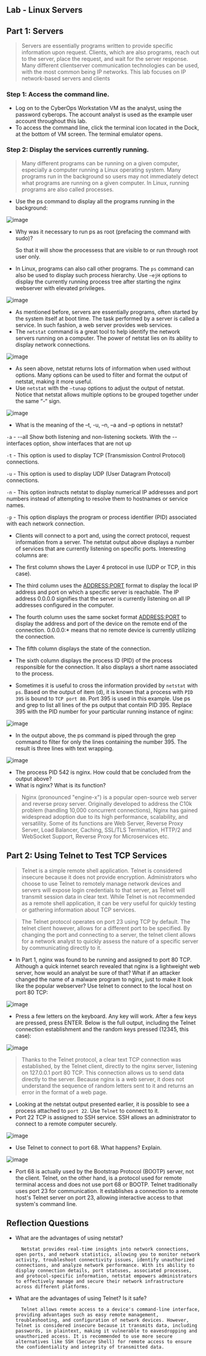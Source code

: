 ## Lab - Linux Servers

## Part 1: Servers

> Servers are essentially programs written to provide specific information upon request. Clients, which are also
programs, reach out to the server, place the request, and wait for the server response. Many different clientserver communication technologies can be used, with the most common being IP networks. This lab focuses
on IP network-based servers and clients

### Step 1: Access the command line.

* Log on to the CyberOps Workstation VM as the analyst, using the password cyberops. The account analyst is used as the example user account throughout this lab.
* To access the command line, click the terminal icon located in the Dock, at the bottom of VM screen. The terminal emulator opens.

### Step 2: Display the services currently running.

> Many different programs can be running on a given computer, especially a computer running a Linux
operating system. Many programs run in the background so users may not immediately detect what programs
are running on a given computer. In Linux, running programs are also called processes.

* Use the ps command to display all the programs running in the background:

![image](https://github.com/tousif13/CISCO_CyberOps/assets/33444140/a8dd984e-b423-4287-8af6-1893904bc6e6)

* Why was it necessary to run ps as root (prefacing the command with sudo)?

    So that it will show the processess that are visible to or run through root user only.

* In Linux, programs can also call other programs. The `ps` command can also be used to display such process hierarchy. Use `–ejH` options to display the currently running process tree after starting the nginx webserver with elevated privileges.

![image](https://github.com/tousif13/CISCO_CyberOps/assets/33444140/9da8eccc-9fcb-4e14-bf77-2ddac0c3ac55)

* As mentioned before, servers are essentially programs, often started by the system itself at boot time. The task performed by a server is called a service. In such fashion, a web server provides web services.
* The `netstat` command is a great tool to help identify the network servers running on a computer. The power of netstat lies on its ability to display network connections.

![image](https://github.com/tousif13/CISCO_CyberOps/assets/33444140/0e044bfb-e2f1-44c4-899e-00d5c95cc1ed)

* As seen above, netstat returns lots of information when used without options. Many options can be used to filter and format the output of netstat, making it more useful.
*  Use `netstat` with the `–tunap` options to adjust the output of netstat. Notice that netstat allows multiple options to be grouped together under the same “-“ sign.

![image](https://github.com/tousif13/CISCO_CyberOps/assets/33444140/7d10e6a2-93ff-48fc-b96d-5f1ec5c1d00b)

* What is the meaning of the –t, -u, –n, –a and –p options in netstat?

`-a` - --all
       Show both listening and non-listening sockets.  With the --interfaces option, show interfaces that are not up
       
`-t` - This option is used to display TCP (Transmission Control Protocol) connections.

`-u` - This option is used to display UDP (User Datagram Protocol) connections.

`-n` - This option instructs netstat to display numerical IP addresses and port numbers instead of attempting to resolve them to hostnames or service names.

`-p` - This option displays the program or process identifier (PID) associated with each network connection.

* Clients will connect to a port and, using the correct protocol, request information from a server. The netstat output above displays a number of services that are currently listening on specific ports. Interesting columns are:

* The first column shows the Layer 4 protocol in use (UDP or TCP, in this case).
* The third column uses the <ADDRESS:PORT> format to display the local IP address and port on which a specific server is reachable. The IP address 0.0.0.0 signifies that the server is currently listening on all IP addresses configured in the computer.
* The fourth column uses the same socket format <ADDRESS:PORT> to display the address and port of the device on the remote end of the connection. 0.0.0.0:* means that no remote device is currently utilizing the connection.
* The fifth column displays the state of the connection.
* The sixth column displays the process ID (PID) of the process responsible for the connection. It also displays a short name associated to the process.

* Sometimes it is useful to cross the information provided by `netstat` with `ps`. Based on the output of item (d), it is known that a process with `PID 395` is bound to `TCP port 80`. Port 395 is used in this example. Use ps and grep to list all lines of the ps output that contain PID 395. Replace 395 with the PID number for your particular running instance of nginx:

![image](https://github.com/tousif13/CISCO_CyberOps/assets/33444140/94cd8f41-c311-48bc-b0c0-181ce60f4994)

* In the output above, the ps command is piped through the grep command to filter for only the lines containing the number 395. The result is three lines with text wrapping.

![image](https://github.com/tousif13/CISCO_CyberOps/assets/33444140/677c8dce-44df-4bda-81ae-4b4cb3d7571b)

* The process PID 542 is nginx. How could that be concluded from the output above?
* What is nginx? What is its function?

> Nginx (pronounced "engine-x") is a popular open-source web server and reverse proxy server. Originally developed to address the C10k problem (handling 10,000 concurrent connections), Nginx has gained widespread adoption due to its high performance, scalability, and versatility. Some of its functions are Web Server, Reverse Proxy Server, Load Balancer, Caching, SSL/TLS Termination, HTTP/2 and WebSocket Support, Reverse Proxy for Microservices etc.

## Part 2: Using Telnet to Test TCP Services

> Telnet is a simple remote shell application. Telnet is considered insecure because it does not provide
encryption. Administrators who choose to use Telnet to remotely manage network devices and servers will
expose login credentials to that server, as Telnet will transmit session data in clear text. While Telnet is not
recommended as a remote shell application, it can be very useful for quickly testing or gathering information
about TCP services.

> The Telnet protocol operates on port 23 using TCP by default. The telnet client however, allows for a different
port to be specified. By changing the port and connecting to a server, the telnet client allows for a network
analyst to quickly assess the nature of a specific server by communicating directly to it.

* In Part 1, nginx was found to be running and assigned to port 80 TCP. Although a quick internet search revealed that nginx is a lightweight web server, how would an analyst be sure of that? What if an attacker changed the name of a malware program to nginx, just to make it look like the popular webserver? Use telnet to connect to the local host on port 80 TCP:

![image](https://github.com/tousif13/CISCO_CyberOps/assets/33444140/1a7be128-065b-49c0-ae0b-9169a7264346)

* Press a few letters on the keyboard. Any key will work. After a few keys are pressed, press ENTER. Below is the full output, including the Telnet connection establishment and the random keys pressed (12345, this case):

![image](https://github.com/tousif13/CISCO_CyberOps/assets/33444140/aca42fae-7b3b-4723-9803-6fa0fdc0e928)

> Thanks to the Telnet protocol, a clear text TCP connection was established, by the Telnet client, directly
to the nginx server, listening on 127.0.0.1 port 80 TCP. This connection allows us to send data directly to
the server. Because nginx is a web server, it does not understand the sequence of random letters sent to
it and returns an error in the format of a web page.

* Looking at the netstat output presented earlier, it is possible to see a process attached to `port 22`. Use `Telnet` to connect to it.
* Port 22 TCP is assigned to SSH service. SSH allows an administrator to connect to a remote computer securely.

![image](https://github.com/tousif13/CISCO_CyberOps/assets/33444140/b529cc90-ebde-4b55-ab15-1b6956ba396d)

* Use Telnet to connect to port 68. What happens? Explain.

![image](https://github.com/tousif13/CISCO_CyberOps/assets/33444140/cd368168-a816-4555-bd80-173c92b8354e)

* Port 68 is actually used by the Bootstrap Protocol (BOOTP) server, not the client. Telnet, on the other hand, is a protocol used for remote terminal access and does not use port 68 or BOOTP. Telnet traditionally uses port 23 for communication. It establishes a connection to a remote host's Telnet server on port 23, allowing interactive access to that system's command line.

## Reflection Questions

* What are the advantages of using netstat?

        Netstat provides real-time insights into network connections, open ports, and network statistics, allowing you to monitor network activity, troubleshoot connectivity issues, identify unauthorized connections, and analyze network performance. With its ability to display connection details, port statuses, associated processes, and protocol-specific information, netstat empowers administrators to effectively manage and secure their network infrastructure across different platforms.
        
* What are the advantages of using Telnet? Is it safe?

        Telnet allows remote access to a device's command-line interface, providing advantages such as easy remote management, troubleshooting, and configuration of network devices. However, Telnet is considered insecure because it transmits data, including passwords, in plaintext, making it vulnerable to eavesdropping and unauthorized access. It is recommended to use more secure alternatives like SSH (Secure Shell) for remote access to ensure the confidentiality and integrity of transmitted data.
